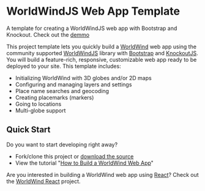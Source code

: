 # WorldWindJS Web App Template
A template for creating a WorldWindJS web app with Bootstrap and Knockout. Check out the  [demmo](https://emxsys.github.io/worldwind-web-app) 

This project template lets you quickly build a [WorldWind](https://worldwind.arc.nasa.gov/web/) 
web app using the community supported [WorldWindJS](https://emxsys.github.io/worldwindjs) library with 
[Bootstrap](https://getbootstrap.com/docs/4.0/getting-started/introduction/) and 
[KnockoutJS](http://knockoutjs.com/index.html). You will build a feature-rich, responsive, 
customizable web app ready to be deployed to your site. This template includes:

- Initializing WorldWind with 3D globes and/or 2D maps
- Configuring and managing layers and settings
- Place name searches and geocoding
- Creating placemarks (markers)
- Going to locations
- Multi-globe support


## Quick Start

Do you want to start developing right away? 

- Fork/clone this project or [download the source](https://github.com/emxsys/worldwind-web-app/archive/master.zip)
- View the tutorial "[How to Build a WorldWind Web App](https://emxsys.github.io/worldwind-web-app-tutorial/)"

Are you interested in building a WorldWind web app using [React](https://reactjs.org)? 
Check out the [WorldWind React](https://github.com/emxsys/worldwind-react-app) project.

